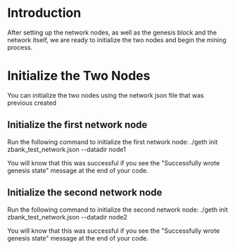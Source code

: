 # Introduction

After setting up the network nodes, as well as the genesis block and the network itself, we are ready to initialize the two nodes and begin the mining process. 

# Initialize the Two Nodes

You can initialize the two nodes using the network json file that was previous created

## Initialize the first network node

Run the following command to initialize the first network node:
    ./geth init zbank_test_network.json --datadir node1

You will know that this was successful if you see the "Successfully wrote genesis state" message at the end of your code.

## Initialize the second network node

Run the following command to initialize the second network node:
    ./geth init zbank_test_network.json --datadir node2

You will know that this was successful if you see the "Successfully wrote genesis state" message at the end of your code.
